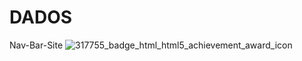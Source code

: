 # DADOS
Nav-Bar-Site
![317755_badge_html_html5_achievement_award_icon](https://user-images.githubusercontent.com/99497978/190293177-2799502f-8210-479b-88e2-aaa4aebbd222.png)
